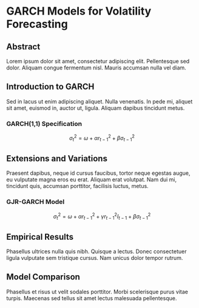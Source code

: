# GARCH Models for Volatility Forecasting

## Abstract

Lorem ipsum dolor sit amet, consectetur adipiscing elit. Pellentesque sed dolor. Aliquam congue fermentum nisl. Mauris accumsan nulla vel diam.

## Introduction to GARCH

Sed in lacus ut enim adipiscing aliquet. Nulla venenatis. In pede mi, aliquet sit amet, euismod in, auctor ut, ligula. Aliquam dapibus tincidunt metus.

### GARCH(1,1) Specification

$$\sigma_t^2 = \omega + \alpha r_{t-1}^2 + \beta \sigma_{t-1}^2$$

## Extensions and Variations

Praesent dapibus, neque id cursus faucibus, tortor neque egestas augue, eu vulputate magna eros eu erat. Aliquam erat volutpat. Nam dui mi, tincidunt quis, accumsan porttitor, facilisis luctus, metus.

### GJR-GARCH Model

$$\sigma_t^2 = \omega + \alpha r_{t-1}^2 + \gamma r_{t-1}^2 I_{t-1} + \beta \sigma_{t-1}^2$$

## Empirical Results

Phasellus ultrices nulla quis nibh. Quisque a lectus. Donec consectetuer ligula vulputate sem tristique cursus. Nam unicus dolor tempor rutrum.

## Model Comparison

Phasellus et risus ut velit sodales porttitor. Morbi scelerisque purus vitae turpis. Maecenas sed tellus sit amet lectus malesuada pellentesque.
